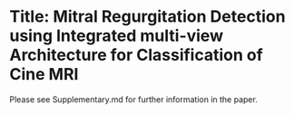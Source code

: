 # Title: Mitral Regurgitation Detection using Integrated multi-view Architecture for Classification of Cine MRI

Please see Supplementary.md for further information in the paper.
